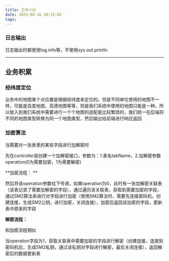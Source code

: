 ```yaml
---
title: 工作小计
date: 2025-04-16 10:15:03
tags:
---
```


### 日志输出
日志输出时都使用log.info等，不使用sys.out.println

---



## 业务积累

### 经纬度定位

业务中的地图某个点位置是根据经纬度来定位的。但是不同单位使用的地图不一样，可能是百度地图、高德地图等等，但是我们系统中使用的地图只能是一种，所以放入到我们系统中需要进行一个个地图的适配是比较繁琐的，我们统一在后端将不同的地图类型转换为同一个地图类型，然后输出给前端进行响应返回



### 加密算法

当需要对一张表里的某些字段进行加解密时

先在controller层创建一个加解密接口，参数为：1.表名tabName，2.加解密参数operation(0为需要加密，1为需要解密)

 

**加密流程： **

然后将该operation参数往下传递，如果operation为0，此时有一张加解密关联表（该表记录了需要加解密的字段），通过遍历该关联表，获取到需要加密的字段，通过SM2算法来进行对字段进行加密（使用SM2算法时，需要先连接密码机，创建连接，生成SM2公钥，进行加密，关闭连接），加密后返回该加密的字段，更新表中原来的字段

 

**解密流程：**

和加密流程相似

当operation字段为1，获取关联表中需要加密的字段进行解密（创建连接，连接到密码机后，生成SM2私钥，通过该私钥对字段进行解密，最后关闭连接），返回解密后的数据更新表

